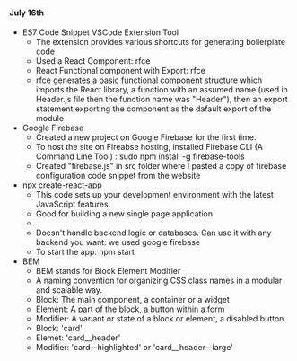 <h4>July 16th</h4>

<ul>
    <li>
        ES7 Code Snippet VSCode Extension Tool
        <ul>
            <li>The extension provides various shortcuts for generating boilerplate code</li>
            <li> Used a React Component: rfce </li>
            <li>React Functional component with Export: rfce</li>
            <li>rfce generates a basic functional component structure which imports the React library, a function with an assumed name (used in Header.js file then the function name was "Header"), then an export statement exporting the component as the dafault export of the module</li>
        </ul>
    </li>
    <li>
        Google Firebase
        <ul>
            <li>Created a new project on Google Firebase for the first time. </li>
            <li>To host the site on Fireabse hosting, installed Firebase CLI (A Command Line Tool) : sudo npm install -g firebase-tools</li>
            <li>Created "firebase.js" in src folder where I pasted a copy of firebase configuration code snippet from the website </li>
        </ul>
    </li>
    <li>
        npx create-react-app
        <ul>
            <li>This code sets up your development environment with the latest JavaScript features. </li>
            <li>Good for building a new single page application <li>
            <li>Doesn't handle backend logic or databases. Can use it with any backend you want: we used google firebase</li>
            <li>To start the app: npm start </li>
        </ul>
    </li>
    <li>
        BEM
        <ul>
            <li> BEM stands for Block Element Modifier</li>
            <li> A naming convention for organizing CSS class names in a modular and scalable way. </li>
            <li> Block: The main component, a container or a widget</li>
            <li> Element: A part of the block, a button within a form </li>
            <li> Modifier: A variant or state of a block or element, a disabled button</li>
            <li> Block: 'card'</li>
            <li> Elemet: 'card__header'</li>
            <li> Modifier: 'card--highlighted' or 'card__header--large'</li>
        </ul>
    </li>

</ul>
